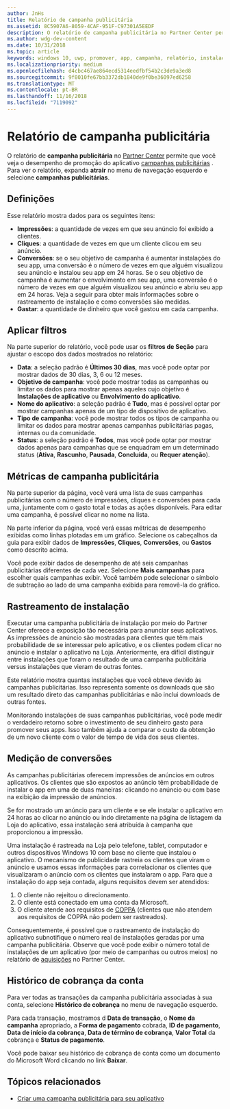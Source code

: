 ```yaml
---
author: JnHs
title: Relatório de campanha publicitária
ms.assetid: 8C5907A6-8059-4CAF-951F-C97301A5EEDF
description: O relatório de campanha publicitária no Partner Center permite que você veja o desempenho de suas campanhas de anúncios de promoção do aplicativo.
ms.author: wdg-dev-content
ms.date: 10/31/2018
ms.topic: article
keywords: windows 10, uwp, promover, app, campanha, relatório, instalações
ms.localizationpriority: medium
ms.openlocfilehash: d4cbc467ae864ecd5314eedfbf54b2c3de9a3ed8
ms.sourcegitcommit: 9f8010fe67bb3372db1840de9f0be36097ed6258
ms.translationtype: MT
ms.contentlocale: pt-BR
ms.lasthandoff: 11/16/2018
ms.locfileid: "7119092"
---
```

# <a name="ad-campaign-report"></a>Relatório de campanha publicitária

O relatório de **campanha publicitária** no [Partner Center](https://partner.microsoft.com/dashboard) permite que você veja o desempenho de promoção do aplicativo [campanhas publicitárias](create-an-ad-campaign-for-your-app.md) . Para ver o relatório, expanda **atrair** no menu de navegação esquerdo e selecione **campanhas publicitárias**.

## <a name="definitions"></a>Definições

Esse relatório mostra dados para os seguintes itens:

-   **Impressões**: a quantidade de vezes em que seu anúncio foi exibido a clientes.
-   **Cliques**: a quantidade de vezes em que um cliente clicou em seu anúncio.
-   **Conversões**: se o seu objetivo de campanha é aumentar instalações do seu app, uma conversão é o número de vezes em que alguém visualizou seu anúncio e instalou seu app em 24 horas. Se o seu objetivo de campanha é aumentar o envolvimento em seu app, uma conversão é o número de vezes em que alguém visualizou seu anúncio e abriu seu app em 24 horas. Veja a seguir para obter mais informações sobre o rastreamento de instalação e como conversões são medidas.
-   **Gastar**: a quantidade de dinheiro que você gastou em cada campanha.

## <a name="apply-filters"></a>Aplicar filtros

Na parte superior do relatório, você pode usar os **filtros de Seção** para ajustar o escopo dos dados mostrados no relatório:

-   **Data**: a seleção padrão é **Últimos 30 dias**, mas você pode optar por mostrar dados de 30 dias, 3, 6 ou 12 meses.
-   **Objetivo de campanha**: você pode mostrar todas as campanhas ou limitar os dados para mostrar apenas aqueles cujo objetivo é **Instalações de aplicativo** ou **Envolvimento do aplicativo**.
-   **Nome do aplicativo**: a seleção padrão é **Tudo**, mas é possível optar por mostrar campanhas apenas de um tipo de dispositivo de aplicativo.
-   **Tipo de campanha**: você pode mostrar todos os tipos de campanha ou limitar os dados para mostrar apenas campanhas publicitárias pagas, internas ou da comunidade.
-   **Status**: a seleção padrão é **Todos**, mas você pode optar por mostrar dados apenas para campanhas que se enquadram em um determinado status (**Ativa**, **Rascunho**, **Pausada**, **Concluída**, ou **Requer atenção**).


## <a name="ad-campaign-metrics"></a>Métricas de campanha publicitária

Na parte superior da página, você verá uma lista de suas campanhas publicitárias com o número de impressões, cliques e conversões para cada uma, juntamente com o gasto total e todas as ações disponíveis. Para editar uma campanha, é possível clicar no nome na lista.

Na parte inferior da página, você verá essas métricas de desempenho exibidas como linhas plotadas em um gráfico. Selecione os cabeçalhos da guia para exibir dados de **Impressões**, **Cliques**, **Conversões**, ou **Gastos** como descrito acima.

Você pode exibir dados de desempenho de até seis campanhas publicitárias diferentes de cada vez. Selecione **Mais campanhas** para escolher quais campanhas exibir. Você também pode selecionar o símbolo de subtração ao lado de uma campanha exibida para removê-la do gráfico.


## <a name="install-tracking"></a>Rastreamento de instalação

Executar uma campanha publicitária de instalação por meio do Partner Center oferece a exposição tão necessária para anunciar seus aplicativos. As impressões de anúncio são mostradas para clientes que têm mais probabilidade de se interessar pelo aplicativo, e os clientes podem clicar no anúncio e instalar o aplicativo na Loja. Anteriormente, era difícil distinguir entre instalações que foram o resultado de uma campanha publicitária versus instalações que vieram de outras fontes.

Este relatório mostra quantas instalações que você obteve devido às campanhas publicitárias. Isso representa somente os downloads que são um resultado direto das campanhas publicitárias e não inclui downloads de outras fontes.

Monitorando instalações de suas campanhas publicitárias, você pode medir o verdadeiro retorno sobre o investimento de seu dinheiro gasto para promover seus apps. Isso também ajuda a comparar o custo da obtenção de um novo cliente com o valor de tempo de vida dos seus clientes.


## <a name="measuring-conversions"></a>Medição de conversões

As campanhas publicitárias oferecem impressões de anúncios em outros aplicativos. Os clientes que são expostos ao anúncio têm probabilidade de instalar o app em uma de duas maneiras: clicando no anúncio ou com base na exibição da impressão de anúncios.

Se for mostrado um anúncio para um cliente e se ele instalar o aplicativo em 24 horas ao clicar no anúncio ou indo diretamente na página de listagem da Loja do aplicativo, essa instalação será atribuída à campanha que proporcionou a impressão.

Uma instalação é rastreada na Loja pelo telefone, tablet, computador e outros dispositivos Windows 10 com base no cliente que instalou o aplicativo. O mecanismo de publicidade rastreia os clientes que viram o anúncio e usamos essas informações para correlacionar os clientes que visualizaram o anúncio com os clientes que instalaram o app. Para que a instalação do app seja contada, alguns requisitos devem ser atendidos:

1.  O cliente não rejeitou o direcionamento.
2.  O cliente está conectado em uma conta da Microsoft.
3.  O cliente atende aos requisitos de [COPPA](http://go.microsoft.com/fwlink?LinkId=536558) (clientes que não atendem aos requisitos de COPPA não podem ser rastreados).

Consequentemente, é possível que o rastreamento de instalação do aplicativo subnotifique o número real de instalações geradas por uma campanha publicitária. Observe que você pode exibir o número total de instalações de um aplicativo (por meio de campanhas ou outros meios) no relatório de [aquisições](acquisitions-report.md) no Partner Center.


## <a name="account-billing-history"></a>Histórico de cobrança da conta

Para ver todas as transações da campanha publicitária associadas à sua conta, selecione **Histórico de cobrança** no menu de navegação esquerdo.

Para cada transação, mostramos d **Data de transação**, o **Nome da campanha** apropriado, a **Forma de pagamento** cobrada, **ID de pagamento**, **Data de início da cobrança**, **Data de término de cobrança**, **Valor Total** da cobrança e **Status de pagamento**.

Você pode baixar seu histórico de cobrança de conta como um documento do Microsoft Word clicando no link **Baixar**.

## <a name="related-topics"></a>Tópicos relacionados

* [Criar uma campanha publicitária para seu aplicativo](create-an-ad-campaign-for-your-app.md)

 

 
